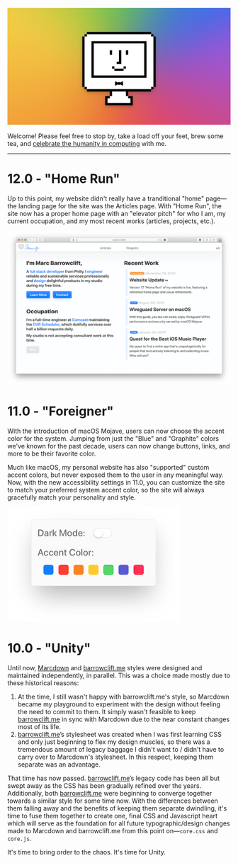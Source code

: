 [![Website banner image, featuring a smiling, pixel art iMac in front of a multicolor background](share-banner.jpg)](https://barrowclift.me)

Welcome! Please feel free to stop by, take a load off your feet, brew some tea, and [celebrate the humanity in computing](https://barrowclift.me) with me.

--------

# 12.0 - "Home Run"

Up to this point, my website didn't really have a tranditional "home" page—the landing page for the site was the Articles page. With "Home Run", the site now has a proper home page with an "elevator pitch" for who I am, my current occupation, and my most recent works (articles, projects, etc.).

![Image of the new Home Page](images/readme/home-page.png)

# 11.0 - "Foreigner"

With the introduction of macOS Mojave, users can now choose the accent color for the system. Jumping from just the "Blue" and "Graphite" colors we've known for the past decade, users can now change buttons, links, and more to be their favorite color.

Much like macOS, my personal website has also "supported" custom accent colors, but never exposed them to the user in any meaningful way. Now, with the new accessibility settings in 11.0, you can customize the site to match your preferred system accent color, so the site will always gracefully match your personality and style.

![Image of the Accessibility Settings popup](images/readme/accessibility-settings.png)

# 10.0 - "Unity"

Until now, [Marcdown](https://barrowclift.me/marcdown) and [barrowclift.me](https://barrowclift.me) styles were designed and maintained independently, in parallel. This was a choice made mostly due to these historical reasons:

1. At the time, I still wasn't happy with barrowclift.me's style, so Marcdown became my playground to experiment with the design without feeling the need to commit to them. It simply wasn't feasible to keep [barrowclift.me](https://barrowclift.me) in sync with Marcdown due to the near constant changes most of its life.
2. [barrowclift.me](https://barrowclift.me)’s stylesheet was created when I was first learning CSS and only just beginning to flex my design muscles, so there was a tremendous amount of legacy baggage I didn't want to / didn't have to carry over to Marcdown's stylesheet. In this respect, keeping them separate was an advantage.

That time has now passed. [barrowclift.me](https://barrowclift.me)’s legacy code has been all but swept away as the CSS has been gradually refined over the years. Additionally, both [barrowclift.me](https://barrowclift.me) were beginning to converge together towards a similar style for some time now. With the differences between them falling away and the benefits of keeping them separate dwindling, it's time to fuse them together to create one, final CSS and Javascript heart which will serve as the foundation for all future typographic/design changes made to Marcdown and barrowclift.me from this point on&mdash;`core.css` and `core.js`.

It's time to bring order to the chaos. It's time for Unity.
